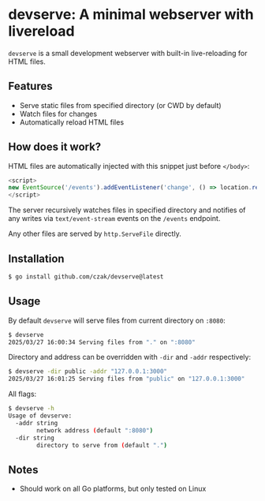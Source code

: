 # devserve: A minimal webserver with livereload

`devserve` is a small development webserver with built-in live-reloading for HTML files.

## Features

- Serve static files from specified directory (or CWD by default)
- Watch files for changes
- Automatically reload HTML files

## How does it work?

HTML files are automatically injected with this snippet just before `</body>`:

```js
<script>
new EventSource('/events').addEventListener('change', () => location.reload())
</script>
```

The server recursively watches files in specified directory and notifies of any writes via `text/event-stream` events on the `/events` endpoint.

Any other files are served by `http.ServeFile` directly.

## Installation

```sh
$ go install github.com/czak/devserve@latest
```

## Usage

By default `devserve` will serve files from current directory on `:8080`:

```sh
$ devserve
2025/03/27 16:00:34 Serving files from "." on ":8080"
```

Directory and address can be overridden with `-dir` and `-addr` respectively:

```sh
$ devserve -dir public -addr "127.0.0.1:3000"
2025/03/27 16:01:25 Serving files from "public" on "127.0.0.1:3000"
```

All flags:

```sh
$ devserve -h
Usage of devserve:
  -addr string
        network address (default ":8080")
  -dir string
        directory to serve from (default ".")
```

## Notes

* Should work on all Go platforms, but only tested on Linux
